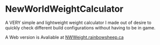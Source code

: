 # NewWorldWeightCalculator
A VERY simple and lightweight weight calculator I made out of desire to quickly check different build configurations without having to be in game.

A Web version is Avaliable at [NWWeight.rainbowsheep.ca](NWWeight.rainbowsheep.ca)
